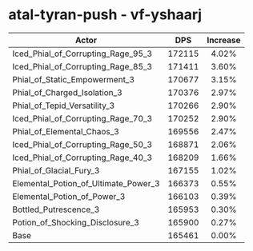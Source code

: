 # atal-tyran-push - vf-yshaarj
| Actor | DPS | Increase |
|---|:---:|:---:|
|Iced_Phial_of_Corrupting_Rage_95_3|172115|4.02%|
|Iced_Phial_of_Corrupting_Rage_85_3|171411|3.60%|
|Phial_of_Static_Empowerment_3|170677|3.15%|
|Phial_of_Charged_Isolation_3|170376|2.97%|
|Phial_of_Tepid_Versatility_3|170266|2.90%|
|Iced_Phial_of_Corrupting_Rage_70_3|170252|2.90%|
|Phial_of_Elemental_Chaos_3|169556|2.47%|
|Iced_Phial_of_Corrupting_Rage_50_3|168871|2.06%|
|Iced_Phial_of_Corrupting_Rage_40_3|168209|1.66%|
|Phial_of_Glacial_Fury_3|167155|1.02%|
|Elemental_Potion_of_Ultimate_Power_3|166373|0.55%|
|Elemental_Potion_of_Power_3|166103|0.39%|
|Bottled_Putrescence_3|165953|0.30%|
|Potion_of_Shocking_Disclosure_3|165900|0.27%|
|Base|165461|0.00%|
